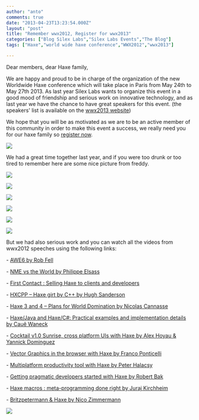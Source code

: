 ```yaml
---
author: "anto"
comments: true
date: "2013-04-23T13:23:54.000Z"
layout: "post"
title: "Remember wwx2012, Register for wwx2013"
categories: ["Blog Silex Labs","Silex Labs Events","The Blog"]
tags: ["Haxe","world wide haxe conference","WWX2012","wwx2013"]

---
```

Dear members, dear Haxe family,

We are happy and proud to be in charge of the organization of the new Worldwide Haxe conference which will take place in Paris from May 24th to May 27th 2013. As last year Silex Labs wants to organize this event in a good mood of friendship and serious work on innovative technology, and as last year we have the chance to have great speakers for this event. (the speakers' list is available on the [wwx2013 website](http://wwx.silexlabs.org/2013/#speakers))

We hope that you will be as motivated as we are to be an active member of this community in order to make this event a success, we really need you for our haxe family so [register now](http://wwx2013.eventbrite.fr/).


[![](https://www.silexlabs.org/wp-content/uploads/2013/04/we_want_you-haxe.png)](http://haxetelier2.eventbrite.fr/)


We had a great time together last year, and if you were too drunk or too tired to remember here are some nice picture from freddy.


[![](https://www.silexlabs.org/wp-content/uploads/2013/04/17.jpg)](https://www.silexlabs.org/138228/the-blog/remember-wwx2012-register-for-wwx2013/attachment/17/)


[![](https://www.silexlabs.org/wp-content/uploads/2013/04/Capture-d’écran-2013-04-22-à-18.56.46-687x444.png)](https://www.silexlabs.org/138228/the-blog/remember-wwx2012-register-for-wwx2013/attachment/capture-decran-2013-04-22-a-18-56-46/)

[![](https://www.silexlabs.org/wp-content/uploads/2013/04/Capture-d’écran-2013-04-22-à-18.57.49-687x423.png)](https://www.silexlabs.org/138228/the-blog/remember-wwx2012-register-for-wwx2013/attachment/capture-decran-2013-04-22-a-18-57-49/)

[![](https://www.silexlabs.org/wp-content/uploads/2013/04/Capture-d’écran-2013-04-22-à-18.58.48-687x426.png)](https://www.silexlabs.org/138228/the-blog/remember-wwx2012-register-for-wwx2013/attachment/capture-decran-2013-04-22-a-18-58-48/)

[![](https://www.silexlabs.org/wp-content/uploads/2013/04/Capture-d’écran-2013-04-22-à-19.01.53-687x395.png)](https://www.silexlabs.org/138228/the-blog/remember-wwx2012-register-for-wwx2013/attachment/capture-decran-2013-04-22-a-19-01-53/)

[![](https://www.silexlabs.org/wp-content/uploads/2013/04/Capture-d’écran-2013-04-22-à-19.03.21-687x387.png)](https://www.silexlabs.org/138228/the-blog/remember-wwx2012-register-for-wwx2013/attachment/capture-decran-2013-04-22-a-19-03-21/)

But we had also serious work and you can watch all the videos from wwx2012 speeches using the following links:

- [AWE6 by Rob Fell](https://www.silexlabs.org/132111/the-blog/may-the-force-be-with-you-making-a-game-with-awe6/)

- [NME vs the World by Philippe Elsass](https://www.silexlabs.org/133359/the-blog/haxe-nme-vs-the-world/)

- [First Contact : Selling Haxe to clients and developers](https://www.silexlabs.org/133423/the-blog/first-contact-selling-haxe-to-clients-and-developers/)

- [HXCPP – Haxe girt by C++ by Hugh Sanderson](https://www.silexlabs.org/133591/the-blog/hxcpp-%E2%80%93-haxe-girt-by-c/)

- [Haxe 3 and 4 – Plans for World Domination by Nicolas Cannasse](https://www.silexlabs.org/133720/the-blog/haxe-3-and-4-%E2%80%93-plans-for-world-domination/)

- [Haxe/Java and Haxe/C#: Practical examples and implementation details by Cauê Waneck](https://www.silexlabs.org/133823/the-blog/haxejava-and-haxec-practical-examples-and-implementation-details/)

- [Cocktail v1.0 Sunrise, cross platform UIs with Haxe by Alex Hoyau & Yannick Dominguez](https://www.silexlabs.org/133902/the-blog/cocktail-v1-0-sunrise-cross-platform-uis-with-haxe/)

- [Vector Graphics in the browser with Haxe by Franco Ponticelli](https://www.silexlabs.org/134056/the-blog/vector-graphics-in-the-browser-with-haxe/)

- [Multiplatform productivity tool with Haxe by Peter Halacsy](https://www.silexlabs.org/135169/the-blog/multiplatform-productivity-tool-with-haxe/)

- [Getting pragmatic developers started with Haxe by Robert Bak](https://www.silexlabs.org/135257/the-blog/getting-pragmatic-developers-started-with-haxe/)

- [Haxe macros : meta-programming done right by Juraj Kirchheim](https://www.silexlabs.org/135331/the-blog/haxe-macros-meta-programming-done-right/)

- [Britzpetermann & Haxe by Nico Zimmermann](https://www.silexlabs.org/135480/the-blog/britzpetermann-haxe-6/)




[![](https://www.silexlabs.org/wp-content/uploads/2013/04/coming-soon1.png)](http://wwx.silexlabs.org/2013/)


